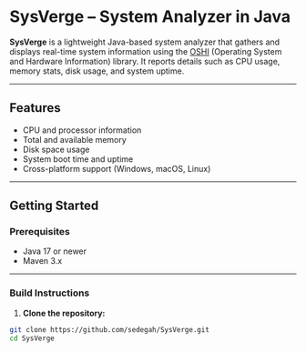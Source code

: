 #  SysVerge – System Analyzer in Java

**SysVerge** is a lightweight Java-based system analyzer that gathers and displays real-time system information using the [OSHI](https://github.com/oshi/oshi) (Operating System and Hardware Information) library. It reports details such as CPU usage, memory stats, disk usage, and system uptime.

---

## Features

-  CPU and processor information  
-  Total and available memory  
-  Disk space usage  
-  System boot time and uptime  
-  Cross-platform support (Windows, macOS, Linux)

---

##  Getting Started

###  Prerequisites

- Java 17 or newer
- Maven 3.x

---

###  Build Instructions

1. **Clone the repository:**

```bash
git clone https://github.com/sedegah/SysVerge.git
cd SysVerge
